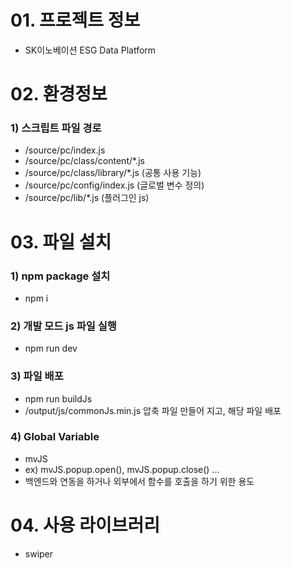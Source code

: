 # 01. 프로젝트 정보

- SK이노베이션 ESG Data Platform

# 02. 환경정보
### 1) 스크립트 파일 경로
- /source/pc/index.js
- /source/pc/class/content/\*.js
- /source/pc/class/library/\*.js (공통 사용 기능)
- /source/pc/config/index.js (글로벌 변수 정의)
- /source/pc/lib/\*.js (플러그인 js)

# 03. 파일 설치
### 1) npm package 설치
- npm i

### 2) 개발 모드 js 파일 실행
- npm run dev

### 3) 파일 배포
- npm run buildJs
- /output/js/commonJs.min.js 압축 파일 만들어 지고, 해당 파일 배포

### 4) Global Variable
- mvJS
- ex) mvJS.popup.open(), mvJS.popup.close() ...
- 백엔드와 연동을 하거나 외부에서 함수를 호출을 하기 위한 용도

# 04. 사용 라이브러리
- swiper
<br><br>